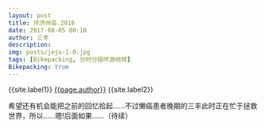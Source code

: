```yaml
---
layout: post
title: 环济州岛.2018
date: 2017-08-05 00:10
author: 三丰
description:
img: posts/jeju-1-0.jpg
tags: [Bikepacking, 分时分段环游地球]
Bikepacking: true
---
```

{{site.label1}} <a href="/about">{{page.author}}</a> {{site.label2}}

希望还有机会能把之前的回忆拾起……不过懒癌患者晚期的三丰此时正在忙于拯救世界，所以……嗯!后面如果……（待续）
